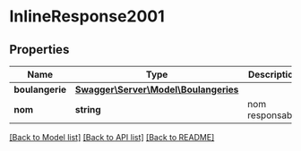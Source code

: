 # InlineResponse2001

## Properties
Name | Type | Description | Notes
------------ | ------------- | ------------- | -------------
**boulangerie** | [**Swagger\Server\Model\Boulangeries**](Boulangeries.md) |  | [optional] 
**nom** | **string** | nom responsable | [optional] 

[[Back to Model list]](../README.md#documentation-for-models) [[Back to API list]](../README.md#documentation-for-api-endpoints) [[Back to README]](../README.md)



